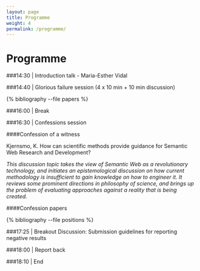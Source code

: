 ```yaml
---
layout: page
title: Programme
weight: 4
permalink: /programme/
---
```

Programme
==================

###14:30 | Introduction talk - Maria-Esther Vidal

###14:40 | Glorious failure session (4 x 10 min + 10 min discussion)

{% bibliography --file papers %}

###16:00 | Break

###16:30 | Confessions session

####Confession of a witness

Kjernsmo, K. How can scientific methods provide guidance for Semantic Web Research and Development?

*This discussion topic takes the view of Semantic Web as a revolutionary technology, and initiates an epistemological discussion on how current methodology is insufficient to gain knowledge on how to engineer it. It reviews some prominent directions in philosophy of science, and brings up the problem of evaluating approaches against a reality that is being created.*

####Confession papers

{% bibliography --file positions %}


###17:25 | Breakout Discussion: Submission guidelines for reporting negative results

###18:00 | Report back

###18:10 | End
